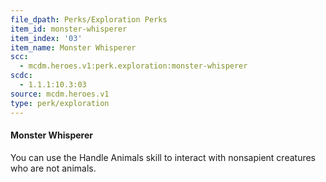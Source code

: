 ```yaml
---
file_dpath: Perks/Exploration Perks
item_id: monster-whisperer
item_index: '03'
item_name: Monster Whisperer
scc:
  - mcdm.heroes.v1:perk.exploration:monster-whisperer
scdc:
  - 1.1.1:10.3:03
source: mcdm.heroes.v1
type: perk/exploration
---
```


#### Monster Whisperer

You can use the Handle Animals skill to interact with nonsapient creatures who are not animals.
